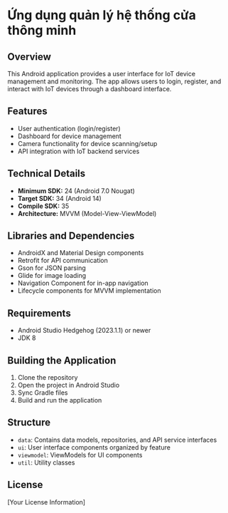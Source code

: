 # Ứng dụng quản lý hệ thống cửa thông minh

## Overview
This Android application provides a user interface for IoT device management and monitoring. The app allows users to login, register, and interact with IoT devices through a dashboard interface.

## Features
- User authentication (login/register)
- Dashboard for device management
- Camera functionality for device scanning/setup
- API integration with IoT backend services

## Technical Details
- **Minimum SDK:** 24 (Android 7.0 Nougat)
- **Target SDK:** 34 (Android 14)
- **Compile SDK:** 35
- **Architecture:** MVVM (Model-View-ViewModel)

## Libraries and Dependencies
- AndroidX and Material Design components
- Retrofit for API communication
- Gson for JSON parsing
- Glide for image loading
- Navigation Component for in-app navigation
- Lifecycle components for MVVM implementation

## Requirements
- Android Studio Hedgehog (2023.1.1) or newer
- JDK 8

## Building the Application
1. Clone the repository
2. Open the project in Android Studio
3. Sync Gradle files
4. Build and run the application

## Structure
- `data`: Contains data models, repositories, and API service interfaces
- `ui`: User interface components organized by feature
- `viewmodel`: ViewModels for UI components
- `util`: Utility classes

## License
[Your License Information]
